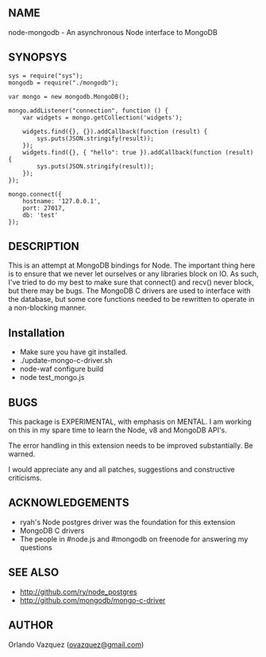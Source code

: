 NAME
----

node-mongodb - An asynchronous Node interface to MongoDB

SYNOPSYS
--------

    sys = require("sys");
    mongodb = require("./mongodb");

    var mongo = new mongodb.MongoDB();

    mongo.addListener("connection", function () {
        var widgets = mongo.getCollection('widgets');

        widgets.find({}, {}).addCallback(function (result) {
            sys.puts(JSON.stringify(result));
        });
        widgets.find({}, { "hello": true }).addCallback(function (result) {
            sys.puts(JSON.stringify(result));
        });
    });

    mongo.connect({
        hostname: '127.0.0.1',
        port: 27017,
        db: 'test'
    });

DESCRIPTION
-----------

This is an attempt at MongoDB bindings for Node. The important thing here
is to ensure that we never let ourselves or any libraries block on IO. As
such, I've tried to do my best to make sure that connect() and recv() never
block, but there may be bugs. The MongoDB C drivers are used to interface with
the database, but some core functions needed to be rewritten  to operate in a
non-blocking manner.

Installation
------------

- Make sure you have git installed.
- ./update-mongo-c-driver.sh
- node-waf configure build
- node test_mongo.js

BUGS
----

This package is EXPERIMENTAL, with emphasis on MENTAL. I am working on this in
my spare time to learn the Node, v8 and MongoDB API's.

The error handling in this extension needs to be improved substantially. Be
warned.

I would appreciate any and all patches, suggestions and constructive
criticisms.

ACKNOWLEDGEMENTS
----------------

- ryah's Node postgres driver was the foundation for this extension
- MongoDB C drivers
- The people in #node.js and #mongodb on freenode for answering my questions

SEE ALSO
--------

- http://github.com/ry/node_postgres
- http://github.com/mongodb/mongo-c-driver

AUTHOR
------

Orlando Vazquez (ovazquez@gmail.com)
